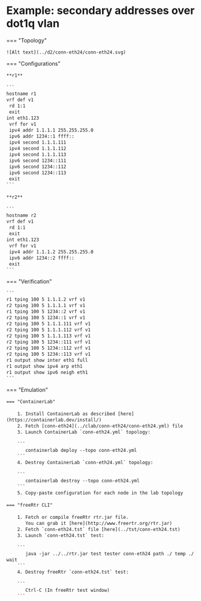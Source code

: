 # Example: secondary addresses over dot1q vlan

=== "Topology"

    ![Alt text](../d2/conn-eth24/conn-eth24.svg)

=== "Configurations"

    **r1**

    ```
    hostname r1
    vrf def v1
     rd 1:1
     exit
    int eth1.123
     vrf for v1
     ipv4 addr 1.1.1.1 255.255.255.0
     ipv6 addr 1234::1 ffff::
     ipv4 second 1.1.1.111
     ipv4 second 1.1.1.112
     ipv4 second 1.1.1.113
     ipv6 second 1234::111
     ipv6 second 1234::112
     ipv6 second 1234::113
     exit
    ```

    **r2**

    ```
    hostname r2
    vrf def v1
     rd 1:1
     exit
    int eth1.123
     vrf for v1
     ipv4 addr 1.1.1.2 255.255.255.0
     ipv6 addr 1234::2 ffff::
     exit
    ```

=== "Verification"

    ```
    r1 tping 100 5 1.1.1.2 vrf v1
    r2 tping 100 5 1.1.1.1 vrf v1
    r1 tping 100 5 1234::2 vrf v1
    r2 tping 100 5 1234::1 vrf v1
    r2 tping 100 5 1.1.1.111 vrf v1
    r2 tping 100 5 1.1.1.112 vrf v1
    r2 tping 100 5 1.1.1.113 vrf v1
    r2 tping 100 5 1234::111 vrf v1
    r2 tping 100 5 1234::112 vrf v1
    r2 tping 100 5 1234::113 vrf v1
    r1 output show inter eth1 full
    r1 output show ipv4 arp eth1
    r1 output show ipv6 neigh eth1
    ```

=== "Emulation"

    === "ContainerLab"

        1. Install ContainerLab as described [here](https://containerlab.dev/install/)  
        2. Fetch [conn-eth24](../clab/conn-eth24/conn-eth24.yml) file  
        3. Launch ContainerLab `conn-eth24.yml` topology:  

        ```
           containerlab deploy --topo conn-eth24.yml  
        ```
        4. Destroy ContainerLab `conn-eth24.yml` topology:  

        ```
           containerlab destroy --topo conn-eth24.yml  
        ```
        5. Copy-paste configuration for each node in the lab topology

    === "freeRtr CLI"

        1. Fetch or compile freeRtr rtr.jar file.  
           You can grab it [here](http://www.freertr.org/rtr.jar)  
        2. Fetch `conn-eth24.tst` file [here](../tst/conn-eth24.tst)  
        3. Launch `conn-eth24.tst` test:  

        ```
           java -jar ../../rtr.jar test tester conn-eth24 path ./ temp ./ wait
        ```
        4. Destroy freeRtr `conn-eth24.tst` test:  

        ```
           Ctrl-C (In freeRtr test window)
        ```

